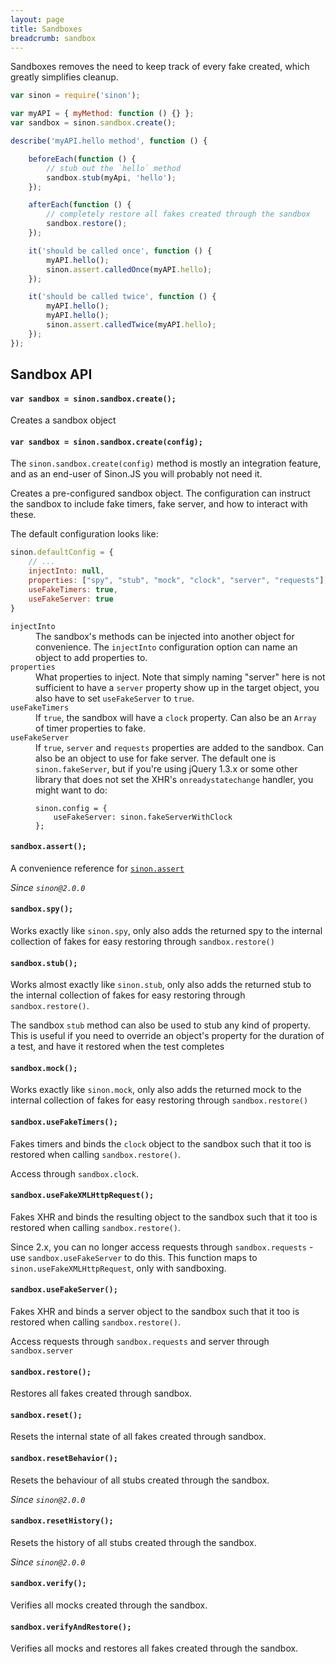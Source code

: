 ```yaml
---
layout: page
title: Sandboxes
breadcrumb: sandbox
---
```


Sandboxes removes the need to keep track of every fake created, which greatly simplifies cleanup.

```javascript
var sinon = require('sinon');

var myAPI = { myMethod: function () {} };
var sandbox = sinon.sandbox.create();

describe('myAPI.hello method', function () {

    beforeEach(function () {
        // stub out the `hello` method
        sandbox.stub(myApi, 'hello');
    });

    afterEach(function () {
        // completely restore all fakes created through the sandbox
        sandbox.restore();
    });

    it('should be called once', function () {
        myAPI.hello();
        sinon.assert.calledOnce(myAPI.hello);
    });

    it('should be called twice', function () {
        myAPI.hello();
        myAPI.hello();
        sinon.assert.calledTwice(myAPI.hello);
    });
});
```

## Sandbox API

#### `var sandbox = sinon.sandbox.create();`

Creates a sandbox object


#### `var sandbox = sinon.sandbox.create(config);`

The `sinon.sandbox.create(config)` method is mostly an integration feature, and as an end-user of Sinon.JS you will probably not need it.

Creates a pre-configured sandbox object. The configuration can instruct the sandbox to include fake timers, fake server, and how to interact with these.

The default configuration looks like:

```javascript
sinon.defaultConfig = {
    // ...
    injectInto: null,
    properties: ["spy", "stub", "mock", "clock", "server", "requests"],
    useFakeTimers: true,
    useFakeServer: true
}
```

<dl>
  <dt><code>injectInto</code></dt>
  <dd>The sandbox's methods can be injected into another object for convenience. The <code>injectInto</code> configuration option can name an object to add properties to.</dd>

  <dt><code>properties</code></dt>
  <dd>What properties to inject. Note that simply naming "server" here is not sufficient to have a <code>server</code> property show up in the target object, you also have to set <code>useFakeServer</code> to <code>true</code>.
  </dd>

  <dt><code>useFakeTimers</code></dt>
  <dd>If <code>true</code>, the sandbox will have a <code>clock</code> property. Can also be an <code>Array</code> of timer properties to fake.</dd>

  <dt><code>useFakeServer</code></dt>
  <dd>If <code>true</code>, <code>server</code> and <code>requests</code> properties are added to the sandbox. Can also be an object to use for fake server. The default one is <code>sinon.fakeServer</code>, but if you're using jQuery 1.3.x or some other library that does not set the XHR's <code>onreadystatechange</code> handler, you might want to do:

<pre class=\"code-snippet\" data-lang=\"javascript\"><code>sinon.config = {
    useFakeServer: sinon.fakeServerWithClock
};</code></pre></dd>
</dl>


#### `sandbox.assert();`

A convenience reference for [`sinon.assert`](./assertions)

*Since `sinon@2.0.0`*

#### `sandbox.spy();`

Works exactly like `sinon.spy`, only also adds the returned spy to the internal collection of fakes for easy restoring through `sandbox.restore()`


#### `sandbox.stub();`

Works almost exactly like `sinon.stub`, only also adds the returned stub to the internal collection of fakes for easy restoring through `sandbox.restore()`.

The sandbox `stub` method can also be used to stub any kind of property. This is useful if you need to override an object's property for the duration of a test, and have it restored when the test completes

#### `sandbox.mock();`

Works exactly like `sinon.mock`, only also adds the returned mock to the internal collection of fakes for easy restoring through `sandbox.restore()`


#### `sandbox.useFakeTimers();`

Fakes timers and binds the `clock` object to the sandbox such that it too is restored when calling `sandbox.restore()`.

Access through `sandbox.clock`.


#### `sandbox.useFakeXMLHttpRequest();`

Fakes XHR and binds the resulting object to the sandbox such that it too is restored when calling `sandbox.restore()`.

Since 2.x, you can no longer access requests through `sandbox.requests` - use `sandbox.useFakeServer` to do this. This function maps to `sinon.useFakeXMLHttpRequest`, only with sandboxing.


#### `sandbox.useFakeServer();`

Fakes XHR and binds a server object to the sandbox such that it too is restored when calling `sandbox.restore()`.

Access requests through `sandbox.requests` and server through `sandbox.server`


#### `sandbox.restore();`

Restores all fakes created through sandbox.

#### `sandbox.reset();`

Resets the internal state of all fakes created through sandbox.

#### `sandbox.resetBehavior();`

Resets the behaviour of all stubs created through the sandbox.

*Since `sinon@2.0.0`*

#### `sandbox.resetHistory();`

Resets the history of all stubs created through the sandbox.

*Since `sinon@2.0.0`*

#### `sandbox.verify();`

Verifies all mocks created through the sandbox.

#### `sandbox.verifyAndRestore();`

Verifies all mocks and restores all fakes created through the sandbox.
